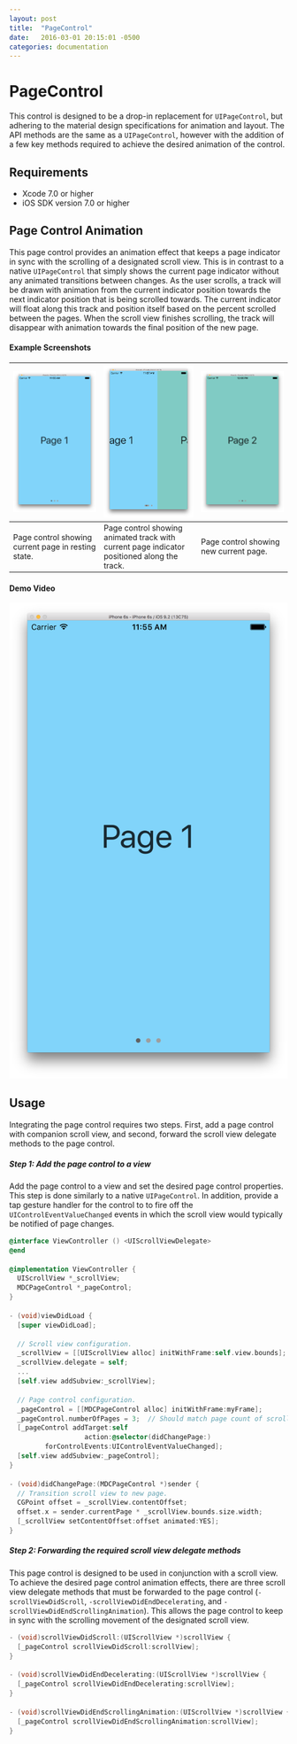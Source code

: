 ```yaml
---
layout: post
title:  "PageControl"
date:   2016-03-01 20:15:01 -0500
categories: documentation
---
```

# PageControl

This control is designed to be a drop-in replacement for `UIPageControl`, but adhering to the material design specifications for animation and layout. The API methods are the same as a `UIPageControl`, however with the addition of a few key methods required to achieve the desired animation of the control.

## Requirements

- Xcode 7.0 or higher
- iOS SDK version 7.0 or higher

## Page Control Animation

This page control provides an animation effect that keeps a page indicator in sync with the scrolling of a designated scroll view. This is in contrast to a native `UIPageControl` that simply shows the current page indicator without any animated transitions between changes. As the user scrolls, a track will be drawn with animation from the current indicator position towards the next indicator position that is being scrolled towards. The current indicator will float along this track and position itself based on the percent scrolled between the pages. When the scroll view finishes scrolling, the track will disappear with animation towards the final position of the new page.

#### Example Screenshots

| ![screenshot-1](docs/assets/MDCPageControl_screenshot-1.png) | ![screenshot-2](docs/assets/MDCPageControl_screenshot-2.png)| ![screenshot-3](docs/assets/MDCPageControl_screenshot-3.png) |
| ------------ | ------------- | ------------ |
| Page control showing current page in resting state. | Page control showing animated track with current page indicator positioned along the track. | Page control showing new current page. |

#### Demo Video

[![ScreenShot](docs/assets/MDCPageControl_screenshot-1.png)](docs/assets/MDCPageControl_video.mov)

## Usage

Integrating the page control requires two steps. First, add a page control with companion scroll view, and second, forward the scroll view delegate methods to the page control.

##### Step 1: Add the page control to a view

Add the page control to a view and set the desired page control properties. This step is done similarly to a native `UIPageControl`. In addition, provide a tap gesture handler for the control to to fire off the `UIControlEventValueChanged` events in which the scroll view would typically be notified of page changes.

```objectivec
@interface ViewController () <UIScrollViewDelegate>
@end

@implementation ViewController {
  UIScrollView *_scrollView;
  MDCPageControl *_pageControl;
}

- (void)viewDidLoad {
  [super viewDidLoad];

  // Scroll view configuration.
  _scrollView = [[UIScrollView alloc] initWithFrame:self.view.bounds];
  _scrollView.delegate = self;
  ...
  [self.view addSubview:_scrollView];

  // Page control configuration.
  _pageControl = [[MDCPageControl alloc] initWithFrame:myFrame];
  _pageControl.numberOfPages = 3;  // Should match page count of scrollView.
  [_pageControl addTarget:self
                   action:@selector(didChangePage:)
         forControlEvents:UIControlEventValueChanged];
  [self.view addSubview:_pageControl];
}

- (void)didChangePage:(MDCPageControl *)sender {
  // Transition scroll view to new page.
  CGPoint offset = _scrollView.contentOffset;
  offset.x = sender.currentPage * _scrollView.bounds.size.width;
  [_scrollView setContentOffset:offset animated:YES];
}
```

##### Step 2: Forwarding the required scroll view delegate methods

This page control is designed to be used in conjunction with a scroll view. To achieve the desired page control animation effects, there are three scroll view delegate methods that must be forwarded to the page control (`-scrollViewDidScroll`, `-scrollViewDidEndDecelerating`, and `-scrollViewDidEndScrollingAnimation`). This allows the page control to keep in sync with the scrolling movement of the designated scroll view.

```objectivec
- (void)scrollViewDidScroll:(UIScrollView *)scrollView {
  [_pageControl scrollViewDidScroll:scrollView];
}

- (void)scrollViewDidEndDecelerating:(UIScrollView *)scrollView {
  [_pageControl scrollViewDidEndDecelerating:scrollView];
}

- (void)scrollViewDidEndScrollingAnimation:(UIScrollView *)scrollView {
  [_pageControl scrollViewDidEndScrollingAnimation:scrollView];
}
```
